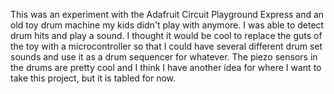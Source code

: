 This was an experiment with the Adafruit Circuit Playground Express and an old toy drum machine my kids didn't play with anymore. I was able to detect drum hits and play a sound. I thought it would be cool to replace the guts of the toy with a microcontroller so that I could have several different drum set sounds and use it as a drum sequencer for whatever. The piezo sensors in the drums are pretty cool and I think I have another idea for where I want to take this project, but it is tabled for now.
